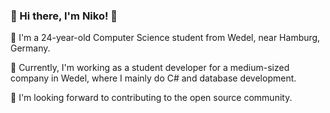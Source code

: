 ### 👋 Hi there, I'm Niko! 👋

🌱 I'm a 24-year-old Computer Science student from Wedel, near Hamburg, Germany.

🔭 Currently, I'm working as a student developer for a medium-sized company in Wedel, where I mainly do C# and database development.

👯 I'm looking forward to contributing to the open source community.
<!--
**nikolaspoczekaj/nikolaspoczekaj** is a ✨ _special_ ✨ repository because its `README.md` (this file) appears on your GitHub profile.

Here are some ideas to get you started:

- 🔭 I’m currently working on ...
- 🌱 I’m currently learning ...
- 👯 I’m looking to collaborate on ...
- 🤔 I’m looking for help with ...
- 💬 Ask me about ...
- 📫 How to reach me: ...
- 😄 Pronouns: ...
- ⚡ Fun fact: ...
-->
